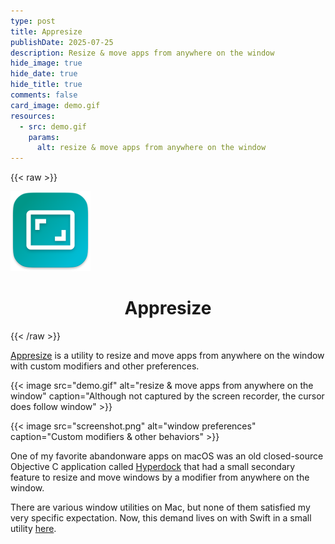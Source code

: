 ```yaml
---
type: post
title: Appresize
publishDate: 2025-07-25
description: Resize & move apps from anywhere on the window
hide_image: true
hide_date: true
hide_title: true
comments: false
card_image: demo.gif
resources:
  - src: demo.gif
    params:
      alt: resize & move apps from anywhere on the window
---
```


{{< raw >}}

<div class="flex justify-center">
  <img width="128" src="./icon.png" alt="resize" class="my-3" />
</div>

<h1 align="center">Appresize</h1>
{{< /raw >}}

[Appresize](https://github.com/brettinternet/Appresize) is a utility to resize and move apps from anywhere on the window with custom modifiers and other preferences.

{{< image src="demo.gif" alt="resize & move apps from anywhere on the window" caption="Although not captured by the screen recorder, the cursor does follow window" >}}

{{< image src="screenshot.png" alt="window preferences" caption="Custom modifiers & other behaviors" >}}

One of my favorite abandonware apps on macOS was an old closed-source Objective C application called [Hyperdock](https://bahoom.com/hyperdock) that had a small secondary feature to resize and move windows by a modifier from anywhere on the window.

There are various window utilities on Mac, but none of them satisfied my very specific expectation. Now, this demand lives on with Swift in a small utility [here](https://github.com/brettinternet/Appresize).
